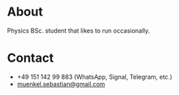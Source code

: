 # About

Physics BSc. student that likes to run occasionally.

# Contact


* +49 151 142 99 883 (WhatsApp, Signal, Telegram, etc.)
* [muenkel.sebastian@gmail.com](mailto:muenkel.sebastian@gmail.com)
